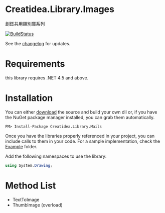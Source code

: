 # Creatidea.Library.Images
創鈺共用類別庫系列

[![BuildStatus](https://travis-ci.org/lettucebo/Creatidea.Library.Mails.png?branch=develope)](https://travis-ci.org/lettucebo/Creatidea.Library.Mails)

See the [changelog](https://github.com/lettucebo/Creatidea.Library.Mails/blob/develope/CHANGELOG.md) for updates.

# Requirements

this library requires .NET 4.5 and above.

# Installation

You can either <a href="https://github.com/lettucebo/Creatidea.Library.Images.git">download</a> the source and build your own dll or, if you have the NuGet package manager installed, you can grab them automatically.

```
PM> Install-Package Creatidea.Library.Mails 
```

Once you have the libraries properly referenced in your project, you can include calls to them in your code. 
For a sample implementation, check the [Example](https://github.com/lettucebo/Creatidea.Library.Mails/tree/develope/Creatidea.Library.Images.Example) folder.

Add the following namespaces to use the library:
```csharp
using System.Drawing;
```

# Method List
 - TextToImage
 - ThumbImage (overload)